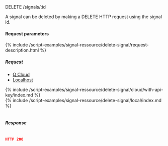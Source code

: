 


<div class="endpoint-container">
DELETE /signals/:id
</div>


A signal can be deleted by making a DELETE HTTP request using the signal id.




#### Request parameters
{% include /script-examples/signal-ressource/delete-signal/request-description.html %}


##### Request
<a name="delete-signal-anchor" id="delete-signal-anchor" class="anchor"></a>

<!-- Tab panes -->
<div class="tab-content cloud-or-local-tab-content">

<!-- Nav tabs -->
<ul class="nav nav-pills mb-3 cloud-or-local-nav" id="pills-tab" role="tablist">
  <li class="nav-item">
    <a class="nav-link cloud-server active" id="delete-signal-cloud-tab"  data-toggle="pill"  href="#delete-signal-cloud" role="tab" aria-controls="delete-signal-cloud" aria-selected="true">Q Cloud</a>
  </li>
  <li class="nav-item">
    <a class="nav-link localhost-server" id="delete-signal-local-tab"  data-toggle="pill"  href="#delete-signal-local"  role="tab" aria-controls="delete-signal-local" aria-selected="false">Localhost</a>
  </li>
</ul>

<!-- Cloud code example -->
<div class="tab-pane active" id="delete-signal-cloud" role="tabpanel" aria-labelledby="delete-signal-cloud-tab" markdown="1">
{% include /script-examples/signal-ressource/delete-signal/cloud/with-api-key/index.md %}
</div>

<!-- Local example -->
<div class="tab-pane" id="delete-signal-local" role="tabpanel" aria-labelledby="delete-signal-local-tab" markdown="1">
{% include /script-examples/signal-ressource/delete-signal/local/index.md %}
</div>
</div>
<br>

##### Response



<div class="code-response" markdown="1">

```json

HTTP 200

```

</div>